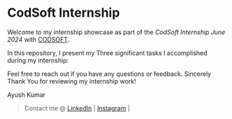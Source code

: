 # CodSoft Internship

Welcome to my internship showcase as part of the *CodSoft Internship June 2024* with [CODSOFT](https://www.codsoft.in/). 

In this repository, I present my Three significant tasks I accomplished during my internship:

Feel free to reach out if you have any questions or feedback.
Sincerely Thank You for reviewing my internship work!

Ayush Kumar
> Contact me @ [LinkedIn](https://www.linkedin.com/in/ayush-kumar-8a35b423a/) | [Instagram](https://instagram.com/kumar_ayush_100) |
